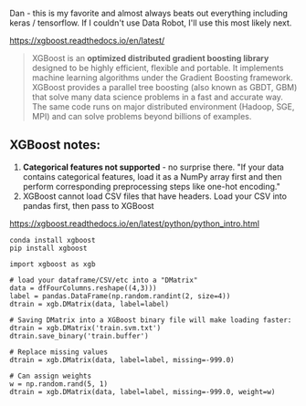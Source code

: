 Dan - this is my favorite and almost always beats out everything including keras / tensorflow. If I couldn't use Data Robot, I'll use this most likely next. 

https://xgboost.readthedocs.io/en/latest/
> XGBoost is an **optimized distributed gradient boosting library** designed to be highly efficient, flexible and portable. It implements machine learning algorithms under the Gradient Boosting framework. XGBoost provides a parallel tree boosting (also known as GBDT, GBM) that solve many data science problems in a fast and accurate way. The same code runs on major distributed environment (Hadoop, SGE, MPI) and can solve problems beyond billions of examples.

## XGBoost notes:
1. **Categorical features not supported** - no surprise there. "If your data contains categorical features, load it as a NumPy array first and then perform corresponding preprocessing steps like one-hot encoding."
2. XGBoost cannot load CSV files that have headers. Load your CSV into pandas first, then pass to XGBoost

https://xgboost.readthedocs.io/en/latest/python/python_intro.html

~~~
conda install xgboost
pip install xgboost

import xgboost as xgb 

# load your dataframe/CSV/etc into a "DMatrix"
data = dfFourColumns.reshape((4,3)))
label = pandas.DataFrame(np.random.randint(2, size=4))
dtrain = xgb.DMatrix(data, label=label)

# Saving DMatrix into a XGBoost binary file will make loading faster:
dtrain = xgb.DMatrix('train.svm.txt')
dtrain.save_binary('train.buffer')

# Replace missing values
dtrain = xgb.DMatrix(data, label=label, missing=-999.0)

# Can assign weights
w = np.random.rand(5, 1)
dtrain = xgb.DMatrix(data, label=label, missing=-999.0, weight=w)

~~~

